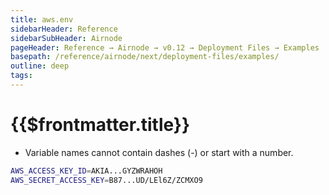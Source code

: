 ```yaml
---
title: aws.env
sidebarHeader: Reference
sidebarSubHeader: Airnode
pageHeader: Reference → Airnode → v0.12 → Deployment Files → Examples
basepath: /reference/airnode/next/deployment-files/examples/
outline: deep
tags:
---
```


<VersionWarning/>

<PageHeader/>

<SearchHighlight/>

<FlexStartTag/>

# {{$frontmatter.title}}

- Variable names cannot contain dashes (-) or start with a number.

```sh
AWS_ACCESS_KEY_ID=AKIA...GYZWRAHOH
AWS_SECRET_ACCESS_KEY=B87...UD/LEl6Z/ZCMXO9
```

<FlexEndTag/>
